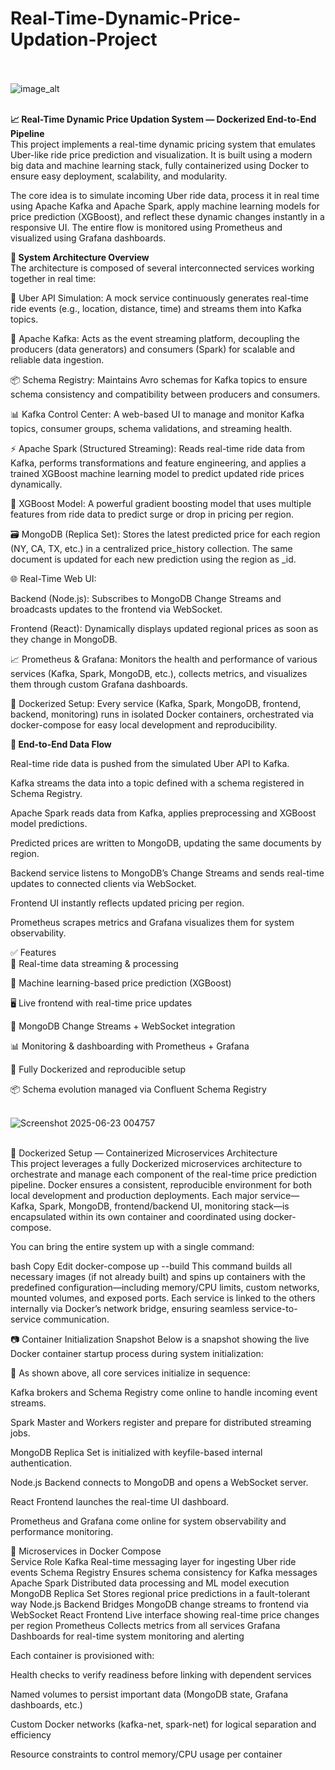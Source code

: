 # Real-Time-Dynamic-Price-Updation-Project<br><br>

![image_alt](https://github.com/aviral-dot/real-time-dynamic-price-updation-project/blob/main/real-time-dynamic-price.drawio.png?raw=true)<br><br>




**📈 Real-Time Dynamic Price Updation System — Dockerized End-to-End Pipeline**<br>
This project implements a real-time dynamic pricing system that emulates Uber-like ride price prediction and visualization. It is built using a modern big data and machine learning stack, fully containerized using Docker to ensure easy deployment, scalability, and modularity.

The core idea is to simulate incoming Uber ride data, process it in real time using Apache Kafka and Apache Spark, apply machine learning models for price prediction (XGBoost), and reflect these dynamic changes instantly in a responsive UI. The entire flow is monitored using Prometheus and visualized using Grafana dashboards.




**🧩 System Architecture Overview**<br>
The architecture is composed of several interconnected services working together in real time:

🚖 Uber API Simulation: A mock service continuously generates real-time ride events (e.g., location, distance, time) and streams them into Kafka topics.

🧵 Apache Kafka: Acts as the event streaming platform, decoupling the producers (data generators) and consumers (Spark) for scalable and reliable data ingestion.

📦 Schema Registry: Maintains Avro schemas for Kafka topics to ensure schema consistency and compatibility between producers and consumers.

📊 Kafka Control Center: A web-based UI to manage and monitor Kafka topics, consumer groups, schema validations, and streaming health.

⚡ Apache Spark (Structured Streaming): Reads real-time ride data from Kafka, performs transformations and feature engineering, and applies a trained XGBoost machine learning model to predict updated ride prices dynamically.

🤖 XGBoost Model: A powerful gradient boosting model that uses multiple features from ride data to predict surge or drop in pricing per region.

🗃️ MongoDB (Replica Set): Stores the latest predicted price for each region (NY, CA, TX, etc.) in a centralized price_history collection. The same document is updated for each new prediction using the region as _id.
<br>

🌐 Real-Time Web UI:<br>

Backend (Node.js): Subscribes to MongoDB Change Streams and broadcasts updates to the frontend via WebSocket.

Frontend (React): Dynamically displays updated regional prices as soon as they change in MongoDB.

📈 Prometheus & Grafana: Monitors the health and performance of various services (Kafka, Spark, MongoDB, etc.), collects metrics, and visualizes them through custom Grafana dashboards.

🐳 Dockerized Setup: Every service (Kafka, Spark, MongoDB, frontend, backend, monitoring) runs in isolated Docker containers, orchestrated via docker-compose for easy local development and reproducibility.



**🔄 End-to-End Data Flow**<br>

Real-time ride data is pushed from the simulated Uber API to Kafka.

Kafka streams the data into a topic defined with a schema registered in Schema Registry.

Apache Spark reads data from Kafka, applies preprocessing and XGBoost model predictions.

Predicted prices are written to MongoDB, updating the same documents by region.

Backend service listens to MongoDB’s Change Streams and sends real-time updates to connected clients via WebSocket.

Frontend UI instantly reflects updated pricing per region.

Prometheus scrapes metrics and Grafana visualizes them for system observability.


✅ Features<br>
🚀 Real-time data streaming & processing

🧠 Machine learning-based price prediction (XGBoost)

🖥️ Live frontend with real-time price updates

📡 MongoDB Change Streams + WebSocket integration

📊 Monitoring & dashboarding with Prometheus + Grafana

🐳 Fully Dockerized and reproducible setup

📦 Schema evolution managed via Confluent Schema Registry<br><br>




![Screenshot 2025-06-23 004757](https://github.com/user-attachments/assets/2e966768-1d38-4c86-babf-3ef6db8041f2)<br><br>



🐳 Dockerized Setup — Containerized Microservices Architecture<br>
This project leverages a fully Dockerized microservices architecture to orchestrate and manage each component of the real-time price prediction pipeline. Docker ensures a consistent, reproducible environment for both local development and production deployments. Each major service—Kafka, Spark, MongoDB, frontend/backend UI, monitoring stack—is encapsulated within its own container and coordinated using docker-compose.

You can bring the entire system up with a single command:

bash
Copy
Edit
docker-compose up --build
This command builds all necessary images (if not already built) and spins up containers with the predefined configuration—including memory/CPU limits, custom networks, mounted volumes, and exposed ports. Each service is linked to the others internally via Docker’s network bridge, ensuring seamless service-to-service communication.

📷 Container Initialization Snapshot
Below is a snapshot showing the live Docker container startup process during system initialization:


📌 As shown above, all core services initialize in sequence:

Kafka brokers and Schema Registry come online to handle incoming event streams.

Spark Master and Workers register and prepare for distributed streaming jobs.

MongoDB Replica Set is initialized with keyfile-based internal authentication.

Node.js Backend connects to MongoDB and opens a WebSocket server.

React Frontend launches the real-time UI dashboard.

Prometheus and Grafana come online for system observability and performance monitoring.

🧱 Microservices in Docker Compose<br>
Service	Role
Kafka	Real-time messaging layer for ingesting Uber ride events
Schema Registry	Ensures schema consistency for Kafka messages
Apache Spark	Distributed data processing and ML model execution
MongoDB Replica Set	Stores regional price predictions in a fault-tolerant way
Node.js Backend	Bridges MongoDB change streams to frontend via WebSocket
React Frontend	Live interface showing real-time price changes per region
Prometheus	Collects metrics from all services
Grafana	Dashboards for real-time system monitoring and alerting

Each container is provisioned with:

Health checks to verify readiness before linking with dependent services

Named volumes to persist important data (MongoDB state, Grafana dashboards, etc.)

Custom Docker networks (kafka-net, spark-net) for logical separation and efficiency

Resource constraints to control memory/CPU usage per container






























